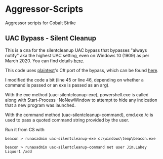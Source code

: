 # Aggressor-Scripts
Aggressor scripts for Cobalt Strike

## UAC Bypass - Silent Cleanup
This is a cna for the silentcleanup UAC bypass that bypasses "always notify" aka the highest UAC setting, even on Windows 10 (1909) as per March 2020. You can find details [here](https://enigma0x3.net/2016/07/22/bypassing-uac-on-windows-10-using-disk-cleanup/).

This code uses [plaintext](https://github.com/juliourena/plaintext)'s C# port of the bypass, which can be found [here](https://github.com/juliourena/plaintext/blob/master/CSharp%20Tools/UAC%20Bypass/uac_bypass_silentcleanup.cs).

I modified the code a bit (line 45 or line 46, depending on whether a command is passed or an exe is passed as an arg). 

With the exe method (uac-silentcleanup-exe), powershell.exe is called along with Start-Process -NoNewWindow to attempt to hide any indication that a new program was launched.

With the command method (uac-silentcleanup-command), cmd.exe /c is used to pass a quoted command string provided by the user.

Run it from CS with

    beacon > runasadmin uac-silentcleanup-exe c:\windows\temp\beacon.exe
    
    beacon > runasadmin uac-silentcleanup-command net user Jim.Lahey Liquor1 /add

